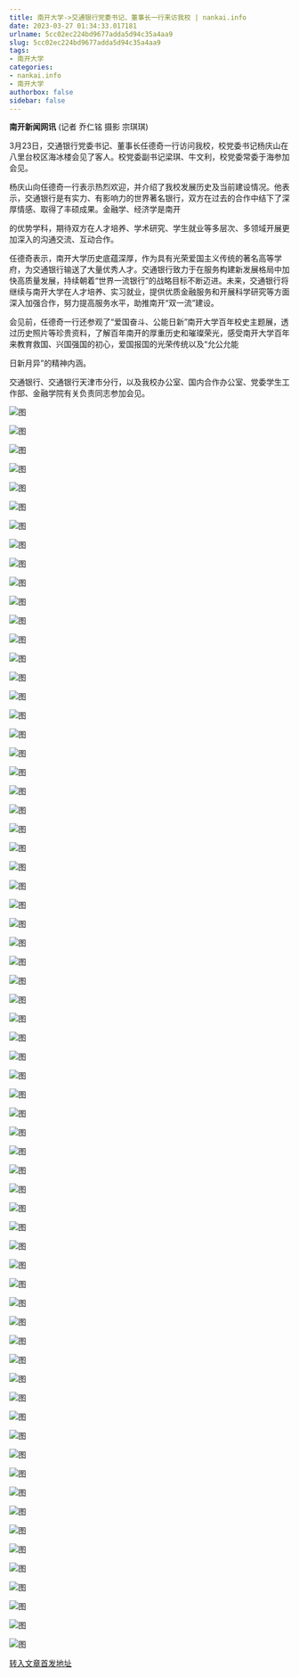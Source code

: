```yaml
---
title: 南开大学->交通银行党委书记、董事长一行来访我校 | nankai.info
date: 2023-03-27 01:34:33.017181
urlname: 5cc02ec224bd9677adda5d94c35a4aa9
slug: 5cc02ec224bd9677adda5d94c35a4aa9
tags: 
- 南开大学
categories:
- nankai.info
- 南开大学
authorbox: false
sidebar: false
---
```

**南开新闻网讯** (记者 乔仁铭 摄影 宗琪琪)

3月23日，交通银行党委书记、董事长任德奇一行访问我校，校党委书记杨庆山在八里台校区海冰楼会见了客人。校党委副书记梁琪、牛文利，校党委常委于海参加会见。

杨庆山向任德奇一行表示热烈欢迎，并介绍了我校发展历史及当前建设情况。他表示，交通银行是有实力、有影响力的世界著名银行，双方在过去的合作中结下了深厚情感、取得了丰硕成果。金融学、经济学是南开
<!--more-->
的优势学科，期待双方在人才培养、学术研究、学生就业等多层次、多领域开展更加深入的沟通交流、互动合作。

任德奇表示，南开大学历史底蕴深厚，作为具有光荣爱国主义传统的著名高等学府，为交通银行输送了大量优秀人才。交通银行致力于在服务构建新发展格局中加快高质量发展，持续朝着“世界一流银行”的战略目标不断迈进。未来，交通银行将继续与南开大学在人才培养、实习就业，提供优质金融服务和开展科学研究等方面深入加强合作，努力提高服务水平，助推南开“双一流”建设。

会见前，任德奇一行还参观了“爱国奋斗、公能日新”南开大学百年校史主题展，透过历史照片等珍贵资料，了解百年南开的厚重历史和璀璨荣光，感受南开大学百年来教育救国、兴国强国的初心，爱国报国的光荣传统以及“允公允能

日新月异”的精神内涵。

交通银行、交通银行天津市分行，以及我校办公室、国内合作办公室、党委学生工作部、金融学院有关负责同志参加会见。

![图](http://news.nankai.edu.cn/ywsd/system/2023/03/23/g)

![图](http://news.nankai.edu.cn/ywsd/system/2023/03/23/p)

![图](http://news.nankai.edu.cn/ywsd/system/2023/03/23/j)

![图](http://news.nankai.edu.cn/ywsd/system/2023/03/23/)

![图](http://news.nankai.edu.cn/ywsd/system/2023/03/23/0)

![图](http://news.nankai.edu.cn/ywsd/system/2023/03/23/5)

![图](http://news.nankai.edu.cn/ywsd/system/2023/03/23/3)

![图](http://news.nankai.edu.cn/ywsd/system/2023/03/23/9)

![图](http://news.nankai.edu.cn/ywsd/system/2023/03/23/b)

![图](http://news.nankai.edu.cn/ywsd/system/2023/03/23/7)

![图](http://news.nankai.edu.cn/ywsd/system/2023/03/23/4)

![图](http://news.nankai.edu.cn/ywsd/system/2023/03/23/2)

![图](http://news.nankai.edu.cn/ywsd/system/2023/03/23/_)

![图](http://news.nankai.edu.cn/ywsd/system/2023/03/23/1)

![图](http://news.nankai.edu.cn/ywsd/system/2023/03/23/1)

![图](http://news.nankai.edu.cn/ywsd/system/2023/03/23/7)

![图](http://news.nankai.edu.cn/ywsd/system/2023/03/23/0)

![图](http://news.nankai.edu.cn/ywsd/system/2023/03/23/5)

![图](http://news.nankai.edu.cn/ywsd/system/2023/03/23/0)

![图](http://news.nankai.edu.cn/ywsd/system/2023/03/23/0)

![图](http://news.nankai.edu.cn/ywsd/system/2023/03/23/0)

![图](http://news.nankai.edu.cn/ywsd/system/2023/03/23/3)

![图](http://news.nankai.edu.cn/ywsd/system/2023/03/23/0)

![图](http://news.nankai.edu.cn/ywsd/system/2023/03/23/0)

![图](http://news.nankai.edu.cn/)

![图](http://news.nankai.edu.cn/ywsd/system/2023/03/23/7)

![图](http://news.nankai.edu.cn/ywsd/system/2023/03/23/0)

![图](http://news.nankai.edu.cn/ywsd/system/2023/03/23/5)

![图](http://news.nankai.edu.cn/)

![图](http://news.nankai.edu.cn/ywsd/system/2023/03/23/0)

![图](http://news.nankai.edu.cn/ywsd/system/2023/03/23/0)

![图](http://news.nankai.edu.cn/ywsd/system/2023/03/23/0)

![图](http://news.nankai.edu.cn/)

![图](http://news.nankai.edu.cn/ywsd/system/2023/03/23/3)

![图](http://news.nankai.edu.cn/ywsd/system/2023/03/23/0)

![图](http://news.nankai.edu.cn/ywsd/system/2023/03/23/0)

![图](http://news.nankai.edu.cn/)

![图](http://news.nankai.edu.cn/ywsd/system/2023/03/23/c)

![图](http://news.nankai.edu.cn/ywsd/system/2023/03/23/i)

![图](http://news.nankai.edu.cn/ywsd/system/2023/03/23/p)

![图](http://news.nankai.edu.cn/)

![图](http://news.nankai.edu.cn/ywsd/system/2023/03/23/n)

![图](http://news.nankai.edu.cn/ywsd/system/2023/03/23/c)

![图](http://news.nankai.edu.cn/ywsd/system/2023/03/23/)

![图](http://news.nankai.edu.cn/ywsd/system/2023/03/23/u)

![图](http://news.nankai.edu.cn/ywsd/system/2023/03/23/d)

![图](http://news.nankai.edu.cn/ywsd/system/2023/03/23/e)

![图](http://news.nankai.edu.cn/ywsd/system/2023/03/23/)

![图](http://news.nankai.edu.cn/ywsd/system/2023/03/23/i)

![图](http://news.nankai.edu.cn/ywsd/system/2023/03/23/a)

![图](http://news.nankai.edu.cn/ywsd/system/2023/03/23/k)

![图](http://news.nankai.edu.cn/ywsd/system/2023/03/23/n)

![图](http://news.nankai.edu.cn/ywsd/system/2023/03/23/a)

![图](http://news.nankai.edu.cn/ywsd/system/2023/03/23/n)

![图](http://news.nankai.edu.cn/ywsd/system/2023/03/23/)

![图](http://news.nankai.edu.cn/ywsd/system/2023/03/23/s)

![图](http://news.nankai.edu.cn/ywsd/system/2023/03/23/w)

![图](http://news.nankai.edu.cn/ywsd/system/2023/03/23/e)

![图](http://news.nankai.edu.cn/ywsd/system/2023/03/23/n)

![图](http://news.nankai.edu.cn/)

![图](http://news.nankai.edu.cn/)

![图](http://news.nankai.edu.cn/ywsd/system/2023/03/23/:)

![图](http://news.nankai.edu.cn/ywsd/system/2023/03/23/p)

![图](http://news.nankai.edu.cn/ywsd/system/2023/03/23/t)

![图](http://news.nankai.edu.cn/ywsd/system/2023/03/23/t)

![图](http://news.nankai.edu.cn/ywsd/system/2023/03/23/h)

[转入文章首发地址](http://news.nankai.edu.cn/ywsd/system/2023/03/23/030055041.shtml)